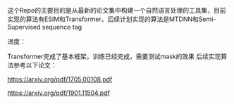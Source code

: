 这个Repo的主要目的是从最新的论文集中构建一个自然语言处理的工具集，目前实现的算法有ESIM和Transformer。后续计划实现的算法是MTDNN和Semi-Supervised sequence tag

进度：

Transformer完成了基本框架，训练已经完成，需要测试mask的效果
后续实现算法参考以下论文：

https://arxiv.org/pdf/1705.00108.pdf

https://arxiv.org/pdf/1901.11504.pdf
